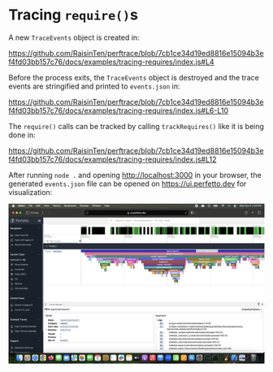 # Tracing `require()`s

A new `TraceEvents` object is created in:

https://github.com/RaisinTen/perftrace/blob/7cb1ce34d19ed8816e15094b3ef4fd03bb157c76/docs/examples/tracing-requires/index.js#L4

Before the process exits, the `TraceEvents` object is destroyed and the trace events are stringified and printed to `events.json` in:

https://github.com/RaisinTen/perftrace/blob/7cb1ce34d19ed8816e15094b3ef4fd03bb157c76/docs/examples/tracing-requires/index.js#L6-L10

The `require()` calls can be tracked by calling `trackRequires()` like it is being done in:

https://github.com/RaisinTen/perftrace/blob/7cb1ce34d19ed8816e15094b3ef4fd03bb157c76/docs/examples/tracing-requires/index.js#L12

After running `node .` and opening <http://localhost:3000> in your browser, the generated `events.json` file can be opened on <https://ui.perfetto.dev> for visualization:

![](./perfetto.png)
